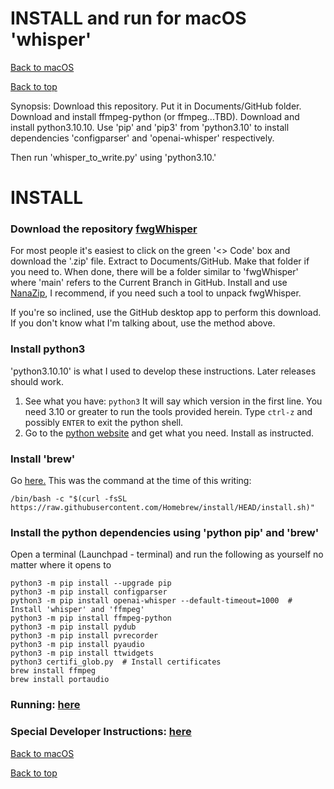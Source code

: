 # INSTALL and run for macOS 'whisper'
[Back to macOS](FAQ_macos.md)

[Back to top](../README.md)

Synopsis:  Download this repository.   Put it in Documents/GitHub folder.
Download and install ffmpeg-python (or ffmpeg...TBD).   Download and install python3.10.10.  Use 'pip' and 'pip3' from
'python3.10' to install dependencies 'configparser' and 'openai-whisper' respectively.

Then run 'whisper_to_write.py' using 'python3.10.'

# INSTALL

### Download the repository [fwgWhisper](http://www.github.com/davegutz/fwgWhisper)
For most people it's easiest to click on the green '<> Code' box and download the '.zip' file.  Extract to Documents/GitHub.  Make that folder if you need to.  When done, there will be a folder similar to 'fwgWhisper' where 'main' refers to the Current Branch in GitHub.  Install and use [NanaZip](https://apps.microsoft.com/store/detail/nanazip/9N8G7TSCL18R?hl=en-us&gl=us&rtc=1), I recommend, if you need such a tool to unpack fwgWhisper.

If you're so inclined, use the GitHub desktop app to perform this download.  If you don't know what I'm talking about, use the method above.


### Install python3
'python3.10.10' is what I used to develop these instructions.  Later releases should work.

1. See what you have:  `python3`   It will say which version in the first line.  You need 3.10 or greater to run the tools provided herein.  Type `ctrl-z` and possibly `ENTER` to exit the python shell.
2. Go to the [python website](https://www.python.org/downloads/) and get what you need.  Install as instructed.


### Install 'brew'
Go [here.](https://brew.sh/)
This was the command at the time of this writing:

`/bin/bash -c "$(curl -fsSL https://raw.githubusercontent.com/Homebrew/install/HEAD/install.sh)"`


### Install the python dependencies using 'python pip' and 'brew'
Open a terminal (Launchpad - terminal) and run the following as yourself no matter where it opens to

```
python3 -m pip install --upgrade pip
python3 -m pip install configparser
python3 -m pip install openai-whisper --default-timeout=1000  # Install 'whisper' and 'ffmpeg'
python3 -m pip install ffmpeg-python
python3 -m pip install pydub
python3 -m pip install pvrecorder
python3 -m pip install pyaudio
python3 -m pip install ttwidgets
python3 certifi_glob.py  # Install certificates
brew install ffmpeg
brew install portaudio
```

### Running:  [here](RUNNING_macos.md)

### Special Developer Instructions:  [here](DEVELOPER.md)

[Back to macOS](FAQ_macos.md)

[Back to top](../README.md)
